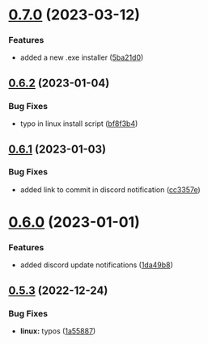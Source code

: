 # [0.7.0](https://github.com/Torwent/wasp-setup/compare/v0.6.2...v0.7.0) (2023-03-12)


### Features

* added a new .exe installer ([5ba21d0](https://github.com/Torwent/wasp-setup/commit/5ba21d00d36373e163ff21003cdcbb412f444181))



## [0.6.2](https://github.com/Torwent/wasp-setup/compare/v0.6.1...v0.6.2) (2023-01-04)


### Bug Fixes

* typo in linux install script ([bf8f3b4](https://github.com/Torwent/wasp-setup/commit/bf8f3b461b2cffdff89eb313afa05749e3212c73))



## [0.6.1](https://github.com/Torwent/wasp-setup/compare/v0.6.0...v0.6.1) (2023-01-03)


### Bug Fixes

* added link to commit in discord notification ([cc3357e](https://github.com/Torwent/wasp-setup/commit/cc3357ef92c86e329ee6e3eaa229359f11a74b1a))



# [0.6.0](https://github.com/Torwent/wasp-setup/compare/v0.5.3...v0.6.0) (2023-01-01)


### Features

* added discord update notifications ([1da49b8](https://github.com/Torwent/wasp-setup/commit/1da49b8be351527c7f1ae72016df4037d014a5b6))



## [0.5.3](https://github.com/Torwent/wasp-setup/compare/v0.5.2...v0.5.3) (2022-12-24)


### Bug Fixes

* **linux:** typos ([1a55887](https://github.com/Torwent/wasp-setup/commit/1a558878680b7da22e9b541a48a814ff25656ae2))



